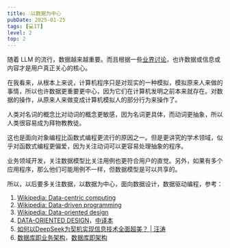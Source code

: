 ```yaml
---
title: 💧以数据为中心
pubDate: 2025-01-25
tags: [💻IT]
level: 2
top: 2
---
```


随着 LLM 的流行，数据越来越重要。而且根据一些[业界讨论]，也许数据或信息或内容才是用户真正关心的核心。

在我看来，从根本上来说，计算机程序只是对现实的一种模拟，模拟原来人来做的事情，所以也许数据更重要更中心，因为它们在计算机发明之前本来就存在。对数据的操作，从原来人来做变成计算机模拟人的部分行为来操作了。

人类对名词的概念比对动词的概念更敏感，因为名词更具体，而动词更抽象，所以人类很容易成为拜物教教徒。

这也是面向对象编程比函数式编程更流行的原因之一。但是更讲究的学术领域，似乎对函数式编程更偏爱，因为关注动词可以更容易处理抽象的程序。

业务领域开发，关注数据模型比关注用例也更符合用户的直觉。另外，如果有多个应用程序，那么他们可能用例不一样，但数据模型是可以共享的。

所以，以后要多关注数据，以数据为中心，面向数据设计，数据驱动编程，参考：

1. [Wikipedia: Data-centric computing](https://en.wikipedia.org/wiki/Data-centric_computing)
2. [Wikipedia: Data-driven programming](https://en.wikipedia.org/wiki/Data-driven_programming)
3. [Wikipedia: Data-oriented design](https://en.wikipedia.org/wiki/Data-oriented_design)
4. [DATA-ORIENTED DESIGN](https://www.dataorienteddesign.com/site.php)，[中译本](https://www.dataorienteddesign.com/cn-dodbook.pdf)
5. [如何以DeepSeek为契机实现信息技术全面超美？ | 汪涛](https://zhuanlan.zhihu.com/p/21351764284)
6. [数据库即业务架构](https://pigsty.io/zh/blog/db/db-is-the-arch/)，[数据库即架构](https://mp.weixin.qq.com/s/8NS15_fkuR_gSLG50MNtMQ)


[业界讨论]: https://www.reddit.com/r/programming/comments/todni/no_db_uncle_bob/
